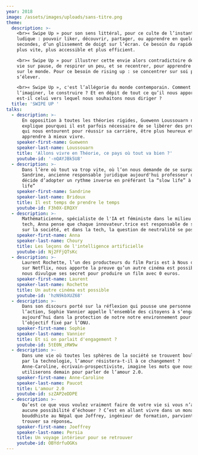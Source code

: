 ```yaml
---
year: 2018
image: /assets/images/uploads/sans-titre.png
theme:
  description: >-
    <br>« Swipe Up » pour son sens littéral, pour ce culte de l’instantané et du
    ludique : pouvoir liker, découvrir, partager, ou apprendre en quelques
    secondes, d’un glissement de doigt sur l’écran. Ce besoin du rapide, du tout
    plus vite, plus accessible et plus efficient.

    <br>« Swipe Up » pour illustrer cette envie alors contradictoire de mettre la
    vie sur pause, de respirer un peu, et se recentrer, pour apprendre sur soi,
    sur le monde. Pour ce besoin de rising up : se concentrer sur soi pour
    s’élever.

    <br>« Swipe Up », c'est l’allégorie du monde contemporain. Comment le penser,
    l’imaginer, le construire ? Et en dépit de tout ce qu’il nous apporte,
    est-il celui vers lequel nous souhaitons nous diriger ?
  title: 'SWIPE UP '
talks:
  - description: >-
      En opposition à toutes les théories rigides, Guewenn Loussouarn nous
      explique pourquoi il est parfois nécessaire de se libérer des processus
      qui nous entourent pour réussir sa carrière, être plus heureux et
      apprendre à mieux vivre.
    speaker-first-name: Guewenn
    speaker-last-name: Loussouarn
    title: 'Allons vivre en Théorie, ce pays où tout va bien ?'
    youtube-id: '-nQAYJBk5U8'
  - description: >-
      Dans l’ère où tout va trop vite, où l’on nous demande de se surpasser,
      Sandrine, ancienne responsable juridique aujourd'hui professeur de yoga
      décide d’adopter un rythme inverse en préférant la “slow life” à la “fast
      life”
    speaker-first-name: Sandrine
    speaker-last-name: Bridoux
    title: Il est temps de prendre le temps
    youtube-id: F3h0X-ERQXY
  - description: >-
      Mathématicienne, spécialiste de l'IA et féministe dans le milieu de la
      tech, Anna pense que chaque innovateur.trice est responsable de son impact
      sur la société, et dans la tech, la question de neutralité se pose...
    speaker-first-name: Anna
    speaker-last-name: Choury
    title: Les leçons de l'intelligence artificielle
    youtube-id: Nj2FFjQTsKc
  - description: >-
      Laurent Rochette, l’un des producteurs du film Paris est à Nous disponible
      sur Netflix, nous apporte la preuve qu’un autre cinéma est possible et
      nous divulgue ses secret pour produire un film avec 0 euros.
    speaker-first-name: Laurent
    speaker-last-name: Rochette
    title: Un autre cinéma est possible
    youtube-id: 'hzN9kbXUZ68'
  - description: >-
      Dans son discours porté sur la réflexion qui pousse une personne à
      l’action, Sophie Vannier appelle l’ensemble des citoyens à s’engager dès
      aujourd’hui dans la protection de notre notre environnement pour atteindre
      l’objectif fixé par l’ONU.
    speaker-first-name: Sophie
    speaker-last-name: Vannier
    title: Et si on parlait d'engagement ?
    youtube-id: 5tE0N_zRW9w
  - description: >-
      Dans une vie où toutes les sphères de la société se trouvent bouleversées
      par la technologie, l’amour résistera-t-il à ce changement ?
      Anne-Caroline, écrivain-prospectiviste, imagine les mots que nous
      utiliserons demain pour parler de l’amour 2.0.
    speaker-first-name: Anne-Caroline
    speaker-last-name: Paucot
    title: L'amour 2.0
    youtube-id: szZAP2eDDPE
  - description: >-
      Qu’est ce que vous voulez vraiment faire de votre vie si vous n’avez
      aucune possibilité d’échouer ? C’est en allant vivre dans un monastère
      bouddhiste au Népal que Joffrey, ingénieur de formation, parvient à
      trouver sa réponse…
    speaker-first-name: Joeffrey
    speaker-last-name: Persia
    title: Un voyage intérieur pour se retrouver
    youtube-id: OBYdrfuOGKs
---
```

